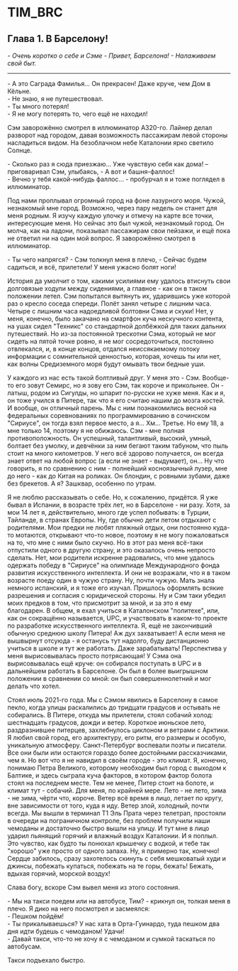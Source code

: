 # TIM_BRC

## Глава 1. В Барселону!
*\- Очень коротко о себе и Сэме \- Привет, Барселона! \- Налаживаем свой быт.*

---

\- А это Саграда Фамилья… Он прекрасен! Даже круче, чем Дом в Кёльне.  
\- Не знаю, я не путешествовал.  
\- Ты много потерял!  
\- Я не могу потерять то, чего ещё не находил!

Сэм заворожённо смотрел в иллюминатор A320-го. Лайнер делал разворот над городом, давая возможность пассажирам левой стороны насладиться видом. На безоблачном небе Каталонии ярко светило Солнце. 

\- Сколько раз я сюда приезжаю... Уже чувствую себя как дома! – приговаривал Сэм, улыбаясь, - А вот и башня-фаллос!  
\- Вечно у тебя какой-нибудь фаллос... - пробурчал я и тоже поглядел в иллюминатор.

Под нами проплывал огромный город на фоне лазурного моря. Чужой, незнакомый мне город. Возможно, через пару недель он станет для меня родным. Я изучу каждую улочку и отмечу на карте все точки, интересующие меня. Но сейчас это был чужой, незнакомый город. Он молча, как на ладони, показывал пассажирам свои пейзажи, и ещё пока не ответил ни на один мой вопрос. Я заворожённо смотрел в иллюминатор.

\- Ты чего напрягся? - Сэм толкнул меня в плечо, - Сейчас будем садиться, и всё, прилетели! У меня ужасно болят ноги!

История да умолчит о том, какими усилиями ему удалось втиснуть свои долговязые ходули между сидениями, а главное - как он в таком положении летел. Сэм попытался вытянуть их, ударившись уже которой раз о кресло соседа спереди. Полёт занял четыре с лишним часа. Четыре с лишним часа надоедливой болтовни Сэма и скуки! Нет, у меня, конечно, было закачано на смартфон куча нескучного контента, на ушах сидел "Техникс" со стандартной долбёжкой для таких
дальних путешествий. Но из-за постоянной трескотни Сэма, который не мог сидеть на пятой точке ровно, я не мог сосредоточиться, постоянно отвлекался, и, в
конце концов, отдался неиссякаемому потоку информации с сомнительной ценностью, которая, хочешь ты или нет, как волны Средиземного моря будут омывать твои бедные уши.

У каждого из нас есть такой болтливый друг. У меня это - Сэм. Вообще-то его зовут Семирс, но я зову его Сэм, так короче и прикольнее. Он - латыш, родом из Сигулды, но шпарит по-русски не хуже меня. Как и я, он тоже учился в Питере, так что я его считаю нашим до мозга костей. И вообще, он отличный парень. Мы с ним познакомились весной на федеральных соревнованиях по программированию в сочинском "Сириусе", он тогда взял первое место, а я... Хм... Третье. Но ему 18, а мне только 14, поэтому я не обижаюсь. Сэм - мне полная противоположность. Он успешный, талантливый, высокий, умный, болтает без умолку, и девчёнки за ним бегают таким табуном, что пыль стоит на много километров. У него всё здорово получается, он всегда знает ответ на любой вопрос (а если не знает - выдумает), он... Ну что говорить, я по сравнению с ним - полнейший косноязычный лузер, мне до него - как до Китая на роликах. Он блондин, с ровными зубами, даже без брекетов. А я? Зашквар, особенно по утрам.

Я не люблю рассказывать о себе. Но, к сожалению, придётся. Я уже бывал в Испании, в возрасте трёх лет, но в Барселоне - ни разу. Хотя, за мои 14 лет я, действительно, много где успел побывать: в Турции, Тайланде, в странах Европы. Ну, где обычно дети летом отдыхают с родителями. Мои предки не любят пляжный отдых, они постоянно куда-то мотаются, открывают что-то новое, поэтому я не могу пожаловаться на то, что мне с ними было скучно. Но в этот раз меня всё-таки отпустили одного в другую страну, и это оказалось очень непросто сделать. Нет, мои родители искренне радовались, что мне удалось одержать победу в "Сириусе" на олимпиаде Международного фонда развития искусственного интеллекта. И они не возражали, что я в таком возрасте поеду один в чужую страну. Ну, почти чужую. Мать знала немного испанский, и я тоже его изучал. Пришлось оформлять всякие разрешения и согласия с юридической стороны. Ну и Сэм таки убедил моих предков в том, что присмотрит за мной, и за это я ему благодарен. В общем, я ехал учиться в Каталонском "политехе", или, как он сокращённо называется, UPC, и участвовать в каком-то проекте по разработке искусственного интеллекта. Я, ещё не закончивший обычную среднюю школу Питера! Аж дух захватывает! А если меня не вышвырнут отсуюда - я останусь тут надолго, буду дистанционно учиться в школе и тут же работать. Даже зарабатывать! Перспектива у меня вырисовывалась просто потрясающая! У Сэма она вырисовывалась ещё круче: он собирался поступать в UPC и в дальнейшем работать в Барселоне. Он был в более выигрышном положении в сравнении со мной: он был совершеннолетний и мог делать что хотел.

Стоял июль 2021-го года. Мы с Сэмом явились в Барселону в самое пекло, когда улицы раскалились до тридцати градусов и остывать не собирались. В Питере, откуда мы прилетели, стоял собачий холод: шестнадцать градусов, дожди и ветер. Короткое июньское лето, раздразнившее питерцев, захлебнулось циклоном и ветрами с Арктики. Я любил свой город, его архитектуру, его ритм, его размеры и особую, уникальную атмосферу. Санкт-Петербург воспевали поэты и писатели. Все они были или остаются гораздо более достойными рассказчиками, чем я. Но вот что я не навидил в своём городе - это климат. Я, конечно, понимаю Петра Великого, которому необходим был город с выходом к Балтике, и здесь сыграла куча факторов, в котором фактор болота стоял на последнем месте. Тем не менее, Питер стоит на болоте, и климат тут - собачий. Для меня, по крайней мере. Лето - не лето, зима - не зима, чёрти что, короче. Ветер всё время в лицо, летает по кругу, вне зависимости от того, куда я иду. Ветер злой, холодный, почти всегда. Мы вышли в терминал Т1 Эль Прата через телетрап, простояли в очереди на пограничном контроле, без проблем получили наши чемоданы и достаточно быстро вышли на улицу. И тут мне в лицо ударил пьянящий горячий и влажный воздух Каталонии. И я поплыл. Это чувство, как будто ты понюхал крышечку с водкой, и тебе так "хорошо" уже просто от одного запаха. Ну, я примерно так, конечно! Сердце забилось, сразу захотелось скинуть с себя мешковатый худи и джинсы, побежать купаться, побежать на те горы, бежать! Бежать, вдыхая горячий, морской воздух!

Слава богу, вскоре Сэм вывел меня из этого состояния.

\- Мы на такси поедем или на автобусе, Тим? - крикнул он, толкая меня в плечо. Я дико на него посмотрел и засмеялся:  
\- Пешком пойдём!  
\- Ты прикалываешься? У нас хата в Орта-Гуинардо, туда пешком два дня идти будешь с чемоданом! Удачи!  
\- Давай такси, что-то не хочу я с чемоданом и сумкой таскаться по автобусам.

Такси подъехало быстро. 

<!-- 
Улица Орта (Carrer d'Horta).
-->

